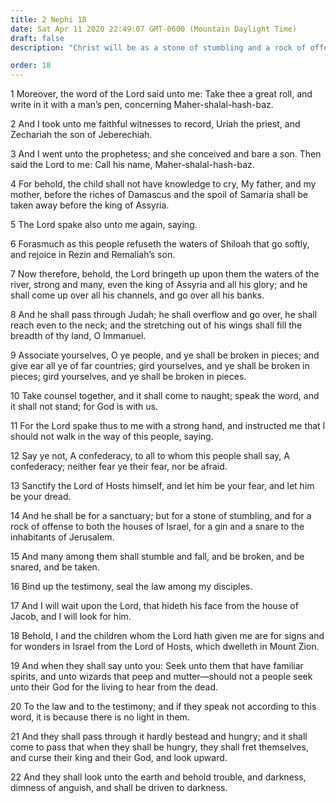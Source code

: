 ```yaml
---
title: 2 Nephi 18
date: Sat Apr 11 2020 22:49:07 GMT-0600 (Mountain Daylight Time)
draft: false
description: "Christ will be as a stone of stumbling and a rock of offense—Seek the Lord, not peeping wizards—Turn to the law and to the testimony for guidance—Compare Isaiah 8. About 559–545 B.C."

order: 18
---
```

    
1 Moreover, the word of the Lord said unto me: Take thee a great roll, and write in it with a man’s pen, concerning Maher-shalal-hash-baz.

2 And I took unto me faithful witnesses to record, Uriah the priest, and Zechariah the son of Jeberechiah.

3 And I went unto the prophetess; and she conceived and bare a son. Then said the Lord to me: Call his name, Maher-shalal-hash-baz.

4 For behold, the child shall not have knowledge to cry, My father, and my mother, before the riches of Damascus and the spoil of Samaria shall be taken away before the king of Assyria.

5 The Lord spake also unto me again, saying.

6 Forasmuch as this people refuseth the waters of Shiloah that go softly, and rejoice in Rezin and Remaliah’s son.

7 Now therefore, behold, the Lord bringeth up upon them the waters of the river, strong and many, even the king of Assyria and all his glory; and he shall come up over all his channels, and go over all his banks.

8 And he shall pass through Judah; he shall overflow and go over, he shall reach even to the neck; and the stretching out of his wings shall fill the breadth of thy land, O Immanuel.

9 Associate yourselves, O ye people, and ye shall be broken in pieces; and give ear all ye of far countries; gird yourselves, and ye shall be broken in pieces; gird yourselves, and ye shall be broken in pieces.

10 Take counsel together, and it shall come to naught; speak the word, and it shall not stand; for God is with us.

11 For the Lord spake thus to me with a strong hand, and instructed me that I should not walk in the way of this people, saying.

12 Say ye not, A confederacy, to all to whom this people shall say, A confederacy; neither fear ye their fear, nor be afraid.

13 Sanctify the Lord of Hosts himself, and let him be your fear, and let him be your dread.

14 And he shall be for a sanctuary; but for a stone of stumbling, and for a rock of offense to both the houses of Israel, for a gin and a snare to the inhabitants of Jerusalem.

15 And many among them shall stumble and fall, and be broken, and be snared, and be taken.

16 Bind up the testimony, seal the law among my disciples.

17 And I will wait upon the Lord, that hideth his face from the house of Jacob, and I will look for him.

18 Behold, I and the children whom the Lord hath given me are for signs and for wonders in Israel from the Lord of Hosts, which dwelleth in Mount Zion.

19 And when they shall say unto you: Seek unto them that have familiar spirits, and unto wizards that peep and mutter—should not a people seek unto their God for the living to hear from the dead.

20 To the law and to the testimony; and if they speak not according to this word, it is because there is no light in them.

21 And they shall pass through it hardly bestead and hungry; and it shall come to pass that when they shall be hungry, they shall fret themselves, and curse their king and their God, and look upward.

22 And they shall look unto the earth and behold trouble, and darkness, dimness of anguish, and shall be driven to darkness.
